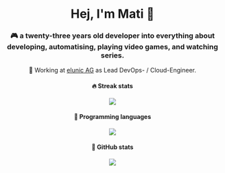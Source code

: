 <h1 align="center">
    Hej, I'm Mati 👋
</h1>

<h3 align="center">
    🎮 a twenty-three years old developer into everything about developing, automatising, playing video games, and watching series.
</h3>

<p align="center">💼 Working at <a href="https://elunic.com/" target="_blank">elunic AG</a> as Lead DevOps- / Cloud-Engineer.</p>

<h4 align="center">
    🔥 Streak stats
</h4>

<p align="center">
    <img src="https://github-readme-streak-stats.herokuapp.com/?user=iammati&theme=dracula" />
</p>

<h4 align="center">
    💛 Programming languages
</h4>

<p align="center">
    <img src="https://github-readme-stats.vercel.app/api/top-langs/?username=iammati&theme=radical&langs_count=6&layout=compact" />
</p>

<h4 align="center">
    🖤 GitHub stats
</h4>

<p align="center">
    <img src="https://github-readme-stats.vercel.app/api?username=iammati&count_private=true&show_icons=true&theme=radical" />
</p>
